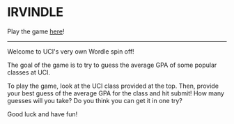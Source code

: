 # IRVINDLE
Play the game [here](https://irvindle.pages.dev/)!

***

Welcome to UCI's very own Wordle spin off!

The goal of the game is to try to guess the average GPA of some popular classes at UCI. 

To play the game, look at the UCI class provided at the top. Then, provide your best guess of the average GPA for the class and hit submit! 
How many guesses will you take? Do you think you can get it in one try? 

Good luck and have fun!

